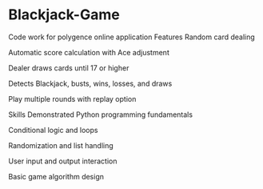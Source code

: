 # Blackjack-Game
Code work for polygence online application
Features
Random card dealing

Automatic score calculation with Ace adjustment

Dealer draws cards until 17 or higher

Detects Blackjack, busts, wins, losses, and draws

Play multiple rounds with replay option

Skills Demonstrated
Python programming fundamentals

Conditional logic and loops


Randomization and list handling

User input and output interaction

Basic game algorithm design
